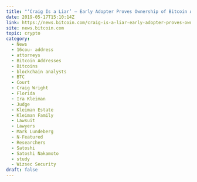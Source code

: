 ```yaml
---
title: "‘Craig Is a Liar’ – Early Adopter Proves Ownership of Bitcoin Address Claimed by Craig Wright"
date: 2019-05-17T15:10:14Z
link: https://news.bitcoin.com/craig-is-a-liar-early-adopter-proves-ownership-of-bitcoin-address-claimed-by-craig-wright/?utm_medium=RSS&utm_source=hune
site: news.bitcoin.com
topic: crypto
category:
  - News
  - 16cou- address
  - attorneys
  - Bitcoin Addresses
  - Bitcoins
  - blockchain analysts
  - BTC
  - Court
  - Craig Wright
  - Florida
  - Ira Kleiman
  - Judge
  - Kleiman Estate
  - Kleiman Family
  - Lawsuit
  - Lawyers
  - Mark Lundeberg
  - N-Featured
  - Researchers
  - Satoshi
  - Satoshi Nakamoto
  - study
  - Wizsec Security
draft: false
---
```

